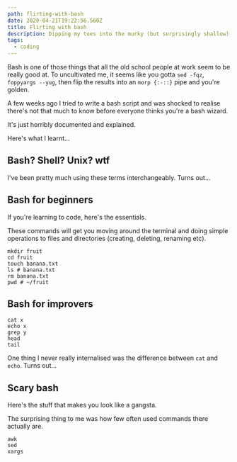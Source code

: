 ```yaml
---
path: flirting-with-bash
date: 2020-04-21T19:22:56.560Z
title: Flirting with bash
description: Dipping my toes into the murky (but surprisingly shallow) waters of bash
tags:
  - coding
---
```

Bash is one of those things that all the old school people at work seem to be really good at. To uncultivated me, it seems like you gotta `sed -fqz`, `foppyargs --yug`, then flip the results into an `morp {:-::}` pipe and you're golden.

A few weeks ago I tried to write a bash script and was shocked to realise there's not that much to know before everyone thinks you're a bash wizard.

It's just horribly documented and explained.

Here's what I learnt...

## Bash? Shell? Unix? wtf

I've been pretty much using these terms interchangeably. Turns out...

## Bash for beginners

If you're learning to code, here's the essentials. 

These commands will get you moving around the terminal and doing simple operations to files and directories (creating, deleting, renaming etc).

```shell
mkdir fruit
cd fruit
touch banana.txt
ls # banana.txt
rm banana.txt
pwd # ~/fruit
```

## Bash for improvers

```shell
cat x 
echo x
grep y
head
tail
```

One thing I never really internalised was the difference between `cat` and `echo`. Turns out...

## Scary bash

Here's the stuff that makes you look like a gangsta. 

The surprising thing to me was how few often used commands there actually are.

```shell
awk
sed
xargs
```
